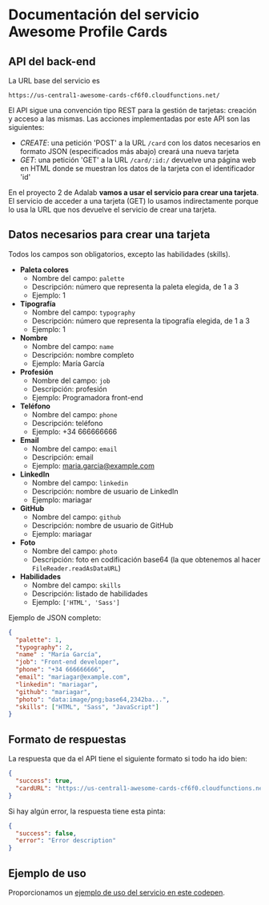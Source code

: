 # Documentación del servicio Awesome Profile Cards

## API del back-end

La URL base del servicio es

`https://us-central1-awesome-cards-cf6f0.cloudfunctions.net/`

El API sigue una convención tipo REST para la gestión de tarjetas: creación y acceso a las mismas. Las acciones implementadas por este API son las siguientes:

- *CREATE*: una petición 'POST' a la URL `/card` con los datos necesarios en formato JSON (especificados más abajo) creará una nueva tarjeta 
- *GET*: una petición 'GET' a la URL `/card/:id:/` devuelve una página web en HTML donde se muestran los datos de la tarjeta con el identificador 'id'

En el proyecto 2 de Adalab **vamos a usar el servicio para crear una tarjeta**. El servicio de acceder a una tarjeta (GET) lo usamos indirectamente porque lo usa la URL que nos devuelve el servicio de crear una tarjeta.

## Datos necesarios para crear una tarjeta

Todos los campos son obligatorios, excepto las habilidades (skills).

- **Paleta colores**
  - Nombre del campo: `palette`
  - Descripción: número que representa la paleta elegida, de 1 a 3
  - Ejemplo: 1
- **Tipografía**
  - Nombre del campo: `typography`
  - Descripción: número que representa la tipografía elegida, de 1 a 3
  - Ejemplo: 1
- **Nombre**
  - Nombre del campo: `name`
  - Descripción: nombre completo
  - Ejemplo: María García
- **Profesión**
  - Nombre del campo: `job`
  - Descripción: profesión
  - Ejemplo: Programadora front-end
- **Teléfono**
  - Nombre del campo: `phone`
  - Descripción: teléfono
  - Ejemplo: +34 666666666
- **Email**
  - Nombre del campo: `email`
  - Descripción: email
  - Ejemplo: maria.garcia@example.com
- **LinkedIn**
  - Nombre del campo: `linkedin`
  - Descripción: nombre de usuario de LinkedIn
  - Ejemplo: mariagar
- **GitHub**
  - Nombre del campo: `github`
  - Descripción: nombre de usuario de GitHub
  - Ejemplo: mariagar
- **Foto**
  - Nombre del campo: `photo`
  - Descripción: foto en codificación base64 (la que obtenemos al hacer `FileReader.readAsDataURL`)
- **Habilidades**
  - Nombre del campo: `skills`
  - Descripción: listado de habilidades
  - Ejemplo: `['HTML', 'Sass']`

Ejemplo de JSON completo:
```json
{
  "palette": 1,
  "typography": 2,
  "name" : "María García",
  "job": "Front-end developer",
  "phone": "+34 666666666",
  "email": "mariagar@example.com",
  "linkedin": "mariagar",
  "github": "mariagar",
  "photo": "data:image/png;base64,2342ba...",
  "skills": ["HTML", "Sass", "JavaScript"]
}
```


## Formato de respuestas

La respuesta que da el API tiene el siguiente formato si todo ha ido bien:

```json
{
  "success": true,
  "cardURL": "https://us-central1-awesome-cards-cf6f0.cloudfunctions.net/card/${cardId}"
}
```

Si hay algún error, la respuesta tiene esta pinta:

```json
{
  "success": false,
  "error": "Error description"
}
```

## Ejemplo de uso

Proporcionamos un [ejemplo de uso del servicio en este codepen](https://codepen.io/adalab/pen/yERXZE?editors=1010).
